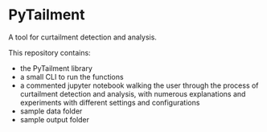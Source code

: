 # PyTailment

A tool for curtailment detection and analysis.

This repository contains:
  - the PyTailment library
  - a small CLI to run the functions
  - a commented jupyter notebook walking the user through the process of curtailment detection and analysis, with numerous explanations and experiments with different settings and configurations
  - sample data folder
  - sample output folder
